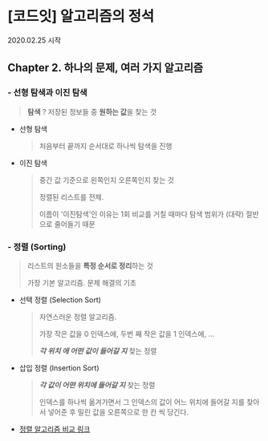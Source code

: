 # [코드잇] 알고리즘의 정석

2020.02.25 시작



## Chapter 2. 하나의 문제, 여러 가지 알고리즘

### - 선형 탐색과 이진 탐색

> **탐색** ?  저장된 정보들 중 **원하는 값**을 찾는 것

- 선형 탐색

  > 처음부터 끝까지 순서대로 하나씩 탐색을 진행

- 이진 탐색

  > 중간 값 기준으로 왼쪽인지 오른쪽인지 찾는 것
  >
  > 정렬된 리스트를 전제. 
  >
  > 이름이 '이진탐색'인 이유는 1회 비교를 거칠 때마다 탐색 범위가 (대략) 절반으로 줄어들기 때문

### - 정렬 (Sorting)

> 리스트의 원소들을 **특정 순서로 정리**하는 것
>
> 가장 기본 알고리즘. 문제 해결의 기초

- 선택 정렬 (Selection Sort)

  > 자연스러운 정렬 알고리즘.
  >
  > 가장 작은 값을 0 인덱스에, 두번 째 작은 값을 1 인덱스에, …
  >
  > ***각 위치 에 어떤 값이 들어갈 지*** 찾는 정렬

- 삽입 정렬 (Insertion Sort)

  > ***각 값이 어떤 위치에 들어갈 지*** 찾는 정렬
  >
  > 인덱스를 하나씩 옮겨가면서 그 인덱스의 값이 어느 위치에 들어갈 지를 찾아서 넣어준 후 밀린 값을 오른쪽으로 한 칸 씩 당긴다.

- [정렬 알고리즘 비교 링크](https://www.toptal.com/developers/sorting-algorithms)

